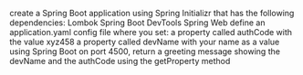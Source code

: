 create a Spring Boot application using Spring Initializr that has the following dependencies:
Lombok
Spring Boot DevTools
Spring Web
define an application.yaml config file where you set:
a property called authCode with the value xyz458
a property called devName with your name as a value
using Spring Boot on port 4500, return a greeting message showing the devName and the authCode using the getProperty method